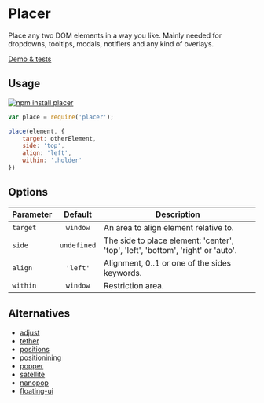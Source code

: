 # Placer 

Place any two DOM elements in a way you like. Mainly needed for dropdowns, tooltips, modals, notifiers and any kind of overlays.

[Demo & tests](https://dy.github.io/placer)


## Usage

[![npm install placer](https://nodei.co/npm/placer.png?mini=true)](https://npmjs.org/package/placer/)


```js
var place = require('placer');

place(element, {
	target: otherElement,
	side: 'top',
	align: 'left',
	within: '.holder'
})
```

## Options

| Parameter | Default | Description |
|----|:---:|----|
| `target` | `window` | An area to align element relative to. |
| `side` | `undefined` | The side to place element: 'center', 'top', 'left', 'bottom', 'right' or 'auto'. |
| `align` | `'left'` | Alignment, 0..1 or one of the sides keywords. |
| `within` | `window` | Restriction area. |

## Alternatives

* [adjust](https://www.npmjs.com/package/adjust)
* [tether](https://github.com/HubSpot/tether)
* [positions](https://github.com/QubitProducts/positions)
* [positionining](https://github.com/mattlewis92/positioning#readme)
* [popper](https://ghub.io/popper)
* [satellite](https://github.com/jkroso/satellite)
* [nanopop](https://github.com/Simonwep/nanopop)
* [floating-ui](https://github.com/atomiks/floating-ui)
